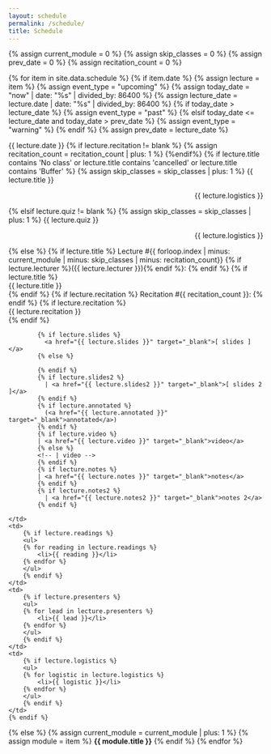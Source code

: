 ```yaml
---
layout: schedule
permalink: /schedule/
title: Schedule
---
```


{% assign current_module = 0 %}
{% assign skip_classes = 0 %}
{% assign prev_date = 0 %}
{% assign recitation_count = 0 %}

{% for item in site.data.schedule %}
{% if item.date %}
{% assign lecture = item %}
{% assign event_type = "upcoming" %}
{% assign today_date = "now" | date: "%s" | divided_by: 86400 %}
{% assign lecture_date = lecture.date | date: "%s" | divided_by: 86400 %}
{% if today_date > lecture_date %}
    {% assign event_type = "past" %}
{% elsif today_date <= lecture_date and today_date > prev_date %}
    {% assign event_type = "warning" %}
{% endif %}
{% assign prev_date = lecture_date %}

<tr class="{{ event_type }}">
    <th scope="row">{{ lecture.date }}</th>
    {% if lecture.recitation != blank %} 
    {% assign recitation_count = recitation_count | plus: 1 %}
    {%endif%}
    {% if lecture.title contains 'No class' or lecture.title contains 'cancelled' or lecture.title contains 'Buffer' %}
        {% assign skip_classes = skip_classes | plus: 1 %}
        <td colspan="4" align="center">{{ lecture.title }}<p align="right">{{ lecture.logistics }}</p></td>
    {% elsif lecture.quiz != blank %}
        {% assign skip_classes = skip_classes | plus: 1 %}
        <td colspan="4" align="center">{{ lecture.quiz }}<p align="right">{{ lecture.logistics }}</p></td>
    {% else %}
    <td>
        {% if lecture.title %}
            Lecture #{{ forloop.index | minus: current_module | minus: skip_classes | minus: recitation_count}}
            {% if lecture.lecturer %}({{ lecture.lecturer }}){% endif %}:
        {% endif %}
        {% if lecture.title %}
            <br />{{ lecture.title }}<br />
        {% endif %}
        {% if lecture.recitation %}
            Recitation #{{ recitation_count }}:
        {% endif %}
        {% if lecture.recitation %}
            <br />{{ lecture.recitation }}<br />
        {% endif %}
        
            {% if lecture.slides %}
              <a href="{{ lecture.slides }}" target="_blank">[ slides ]</a>
            {% else %}
              
            {% endif %}
            {% if lecture.slides2 %}
              | <a href="{{ lecture.slides2 }}" target="_blank">[ slides 2 ]</a>
            {% endif %}
            {% if lecture.annotated %}
              (<a href="{{ lecture.annotated }}" target="_blank">annotated</a>)
            {% endif %}
            {% if lecture.video %}
            | <a href="{{ lecture.video }}" target="_blank">video</a>
            {% else %}
            <!-- | video -->
            {% endif %}
            {% if lecture.notes %}
            | <a href="{{ lecture.notes }}" target="_blank">notes</a>
            {% endif %}
            {% if lecture.notes2 %}
              | <a href="{{ lecture.notes2 }}" target="_blank">notes 2</a>
            {% endif %}
        
    </td>
    <td>
        {% if lecture.readings %}
        <ul>
        {% for reading in lecture.readings %}
            <li>{{ reading }}</li>
        {% endfor %}
        </ul>
        {% endif %}
    </td>
    <td>
        {% if lecture.presenters %}
        <ul>
        {% for lead in lecture.presenters %}
            <li>{{ lead }}</li>
        {% endfor %}
        </ul>
        {% endif %}
    </td>
    <td>
        {% if lecture.logistics %}
        <ul>
        {% for logistic in lecture.logistics %}
            <li>{{ logistic }}</li>
        {% endfor %}
        </ul>
        {% endif %}
    </td>
    {% endif %}
</tr>
{% else %}
{% assign current_module = current_module | plus: 1 %}
{% assign module = item %}
<tr class="info">
    <td colspan="5" align="center"><strong>{{ module.title }}</strong></td>
</tr>
{% endif %}
{% endfor %}
